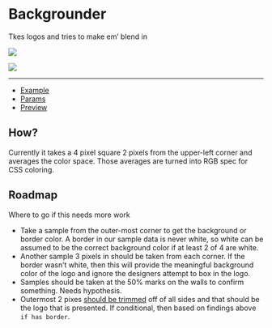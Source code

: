 # Backgrounder

Tkes logos and tries to make em’ blend in

![](http://media.giphy.com/media/Adqe9XUP3x9LO/giphy.gif)

![](http://cl.ly/ZLmh/Screen%20Shot%202015-01-17%20at%203.07.24%20PM.png)

<hr>

- [Example](https://github.com/dubli/backgrounder/tree/example)
- [Params](https://github.com/dubli/backgrounder/blob/master/index.js#L6-L15)
- [Preview](http://dubli.github.io/backgrounder/)

## How?

Currently it takes a 4 pixel square 2 pixels from the upper-left corner and averages the color space. Those averages are turned into RGB spec for CSS coloring.

## Roadmap

Where to go if this needs more work

- Take a sample from the outer-most corner to get the background or border color. A border in our sample data is never white, so white can be assumed to be the correct background color if at least 2 of 4 are white.
- Another sample 3 pixels in should be taken from each corner. If the border wasn’t white, then this will provide the meaningful background color of the logo and ignore the designers attempt to box in the logo.
- Samples should be taken at the 50% marks on the walls to confirm something. Needs hypothesis.
- Outermost 2 pixes [should be trimmed](https://github.com/dubli/backgrounder/blob/beta/index.js#L24-L36) off of all sides and that should be the logo that is presented. If conditional, then based on findings above `if has border`.
